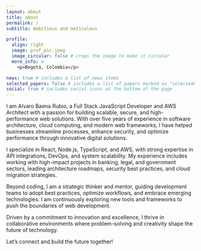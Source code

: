 ```yaml
---
layout: about
title: about
permalink: /
subtitle: Ambitious and meticulous

profile:
  align: right
  image: prof_pic.jpeg
  image_circular: false # crops the image to make it circular
  more_info: >
    <p>Bogotá, Colombia</p>

news: true # includes a list of news items
selected_papers: false # includes a list of papers marked as "selected={true}"
social: true # includes social icons at the bottom of the page
---
```


I am Alvaro Baena Rubio, a Full Stack JavaScript Developer and AWS Architect with a passion for building scalable, secure, and high-performance web solutions. With over five years of experience in software architecture, cloud computing, and modern web frameworks, I have helped businesses streamline processes, enhance security, and optimize performance through innovative digital solutions.

I specialize in React, Node.js, TypeScript, and AWS, with strong expertise in API integrations, DevOps, and system scalability. My experience includes working with high-impact projects in banking, legal, and government sectors, leading architecture roadmaps, security best practices, and cloud migration strategies.

Beyond coding, I am a strategic thinker and mentor, guiding development teams to adopt best practices, optimize workflows, and embrace emerging technologies. I am continuously exploring new tools and frameworks to push the boundaries of web development.

Driven by a commitment to innovation and excellence, I thrive in collaborative environments where problem-solving and creativity shape the future of technology.

Let’s connect and build the future together!